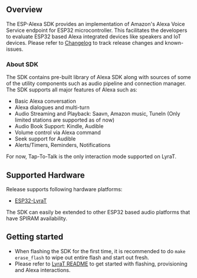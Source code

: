 ## Overview

The ESP-Alexa SDK provides an implementation of Amazon's Alexa Voice Service endpoint for ESP32 microcontroller. This facilitates the developers to evaluate ESP32 based Alexa integrated devices like speakers and IoT devices. Please refer to [Changelog](CHANGELOG.md) to track release changes and known-issues.

### About SDK

The SDK contains pre-built library of Alexa SDK along with sources of some of the utility components such as audio pipeline and connection manager. The SDK supports all major features of Alexa such as:
* Basic Alexa conversation
* Alexa dialogues and multi-turn
* Audio Streaming and Playback: Saavn, Amazon music, TuneIn (Only limited stations are supported as of now)
* Audio Book Support: Kindle, Audible
* Volume control via Alexa command
* Seek support for Audible
* Alerts/Timers, Reminders, Notifications

For now, Tap-To-Talk is the only interaction mode supported on LyraT.

## Supported Hardware

Release supports following hardware platforms:
* [ESP32-LyraT](https://www.espressif.com/en/products/hardware/esp32-lyrat)

The SDK can easily be extended to other ESP32 based audio platforms that have SPIRAM availability.

## Getting started

* When flashing the SDK for the first time, it is recommended to do `make erase_flash` to wipe out entire flash and start out fresh.
* Please refer to [LyraT README](examples/lyrat_alexa/README.md) to get started with flashing, provisioning and Alexa interactions.
